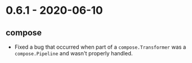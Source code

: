 # 0.6.1 - 2020-06-10

## compose

- Fixed a bug that occurred when part of a `compose.Transformer` was a `compose.Pipeline` and wasn't properly handled.
